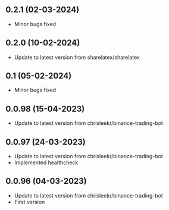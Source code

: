 
## 0.2.1 (02-03-2024)

- Minor bugs fixed

## 0.2.0 (10-02-2024)

- Update to latest version from sharelatex/sharelatex
## 0.1 (05-02-2024)

- Minor bugs fixed

## 0.0.98 (15-04-2023)

- Update to latest version from chrisleekr/binance-trading-bot

## 0.0.97 (24-03-2023)

- Update to latest version from chrisleekr/binance-trading-bot
- Implemented healthcheck

## 0.0.96 (04-03-2023)

- Update to latest version from chrisleekr/binance-trading-bot
- First version
